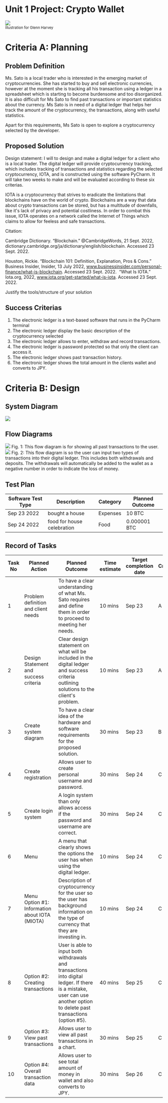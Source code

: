 # Unit 1 Project: Crypto Wallet

![](iota-cryptocurrency.gif)  
<sub>Illustration for Glenn Harvey</sub>

# Criteria A: Planning

## Problem Definition

Ms. Sato is a local trader who is interested in the emerging market of cryptocurrencies. She has started to buy and sell electronic currencies, however at the moment she is tracking all his transaction using a ledger in a spreadsheet which is starting to become burdensome and too disorganized. It is also difficult for Ms Sato to find past transactions or important statistics about the currency. Ms Sato is in need of a digital ledger that helps her track the amount of the cryptocurrency, the transactions, along with useful statistics.

Apart for this requirements, Ms Sato is open to explore a cryptocurrency selected by the developer.

## Proposed Solution

Design statement: I will to design and make a digital ledger for a client who is a local trader. The digital ledger will provide cryptocurrency tracking, which includes tracking of transactions and statistics regarding the selected cryptocurrency, IOTA, and is constructed using the software PyCharm. It will take two weeks to make and will be evaluated according to these six criterias. 

IOTA is a cryptocurrency that strives to eradicate the limitations that blockchains have on the world of crypto. Blockchains are a way that data about crypto transactions can be stored, but has a multitude of downfalls, like it's lack of privacy and potential costliness. In order to combat this issue, IOTA operates on a network called the Internet of Things which claims to allow for feeless and safe transactions. 

Citation:

Cambridge Dictionary. “Blockchain.” @CambridgeWords, 21 Sept. 2022, dictionary.cambridge.org/ja/dictionary/english/blockchain. Accessed 23 Sept. 2022.

Houston, Rickie. “Blockchain 101: Definition, Explanation, Pros & Cons.” Business Insider, Insider, 13 July 2022, www.businessinsider.com/personal-finance/what-is-blockchain. Accessed 23 Sept. 2022.
‌
“What Is IOTA.” Iota.org, 2022, www.iota.org/get-started/what-is-iota. Accessed 23 Sept. 2022.

Justify the tools/structure of your solution


## Success Criterias 

1. The electronic ledger is a text-based software that runs in the PyCharm terminal
2. The electronic ledger display the basic description of the cryptocurrency selected
3. The electronic ledger allows to enter, withdraw and record transactions. 
4. The electronic ledger is password protected so that only the client can access it. 
5. The electronic ledger shows past transaction history.
6. The electronic ledger shows the total amount in the clients wallet and converts to JPY.


# Criteria B: Design

## System Diagram

![](systemdiagram.jpg)

## Flow Diagrams

![](projectflowdiagram.png)
Fig. 1: This flow diagram is for showing all past transactions to the user.
![](projectflowdiagram2.png)
Fig. 2: This flow diagram is so the user can input two types of transactions into their digital ledger. This includes both withdrawals and deposits. The withdrawals will automatically be added to the wallet as a negative number in order to indicate the loss of money.

## Test Plan

| Software Test Type | Description | Category | Planned Outcome  |
|------|-------------|----------|---------|
| Sep 23 2022 | bought a house | Expenses | 10 BTC |
| Sep 24 2022 | food for house celebration | Food | 0.000001 BTC |

## Record of Tasks
| Task No | Planned Action                                                | Planned Outcome                                                                                                 | Time estimate | Target completion date | Criterion |
|---------|---------------------------------------------------------------|-----------------------------------------------------------------------------------------------------------------|---------------|------------------------|-----------|
| 1       | Problem definition and client needs                                        | To have a clear understanding of what Ms. Sato requires and define them in order to proceed to meeting her needs.                        | 10 mins         | Sep 23                 | A         |
| 2       | Design Statement and success criteria                                         | Clear design statement on what will be included in the digital ledger and success criteria outlining solutions to the client's problem.                         | 10 mins         | Sep 23                 | A         |
| 3       | Create system diagram                                         | To have a clear idea of the hardware and software requirements for the proposed solution.                        | 30 mins         | Sep 23                 | B         |
| 4       | Create registration                                         | Allows user to create personal username and password.                        | 30 mins         | Sep 24                 | C         |
| 5       | Create login system                                         | A login system than only allows access if the password and username are correct.                        | 30 mins         | Sep 24                 | C         |
| 6       | Menu                                         | A menu that clearly shows the options the user has when using the digital ledger.                         | 10 mins         | Sep 24                 | C         |
| 7       | Menu Option #1: Information about IOTA (MIOTA)                                         | Description of cryptocurrency for the user so the user has background information on the type of currency that they are investing in.                          | 10 mins         | Sep 24                 | C         |
| 8       | Option #2: Creating transactions                                         | User is able to input both withdrawals and transactions into digital ledger. If there is a mistake, user can use another option to delete past transactions (option #5).                          | 40 mins         | Sep 25                 | C         |
| 9       | Option #3: View past transactions                                         | Allows user to view all past transactions in a chart.                         | 30 mins         | Sep 25                 | C         |
| 10       | Option #4: Overall transaction data                                         | Allows user to see total amount of money in wallet and also converts to JPY.                         | 30 mins         | Sep 26                 | C         |
